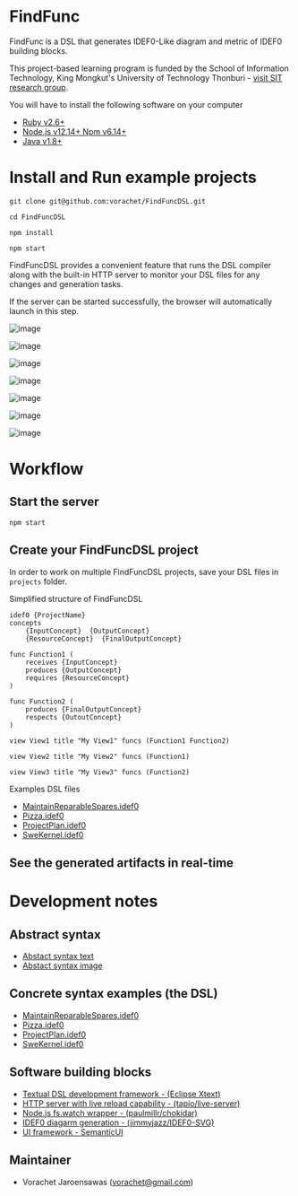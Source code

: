 # FindFunc

FindFunc is a DSL that generates IDEF0-Like diagram and metric of IDEF0 building blocks.

This project-based learning program is funded by the School of Information Technology, King Mongkut's University of Technology Thonburi - [visit SIT research group](https://www.sit.kmutt.ac.th/sit-research/).

You will have to install the following software on your computer

- [Ruby v2.6+](https://www.ruby-lang.org/en/downloads/)
- [Node.js v12.14+ Npm v6.14+](https://nodejs.org/en/download/)
- [Java v1.8+](https://www.oracle.com/java/technologies/javase-jre8-downloads.html)

# Install and Run example projects

```
git clone git@github.com:vorachet/FindFuncDSL.git

cd FindFuncDSL

npm install

npm start
```

FindFuncDSL provides a convenient feature that runs the DSL compiler along with the built-in HTTP server to monitor your DSL files for any changes and generation tasks.

If the server can be started successfully, the browser will automatically launch in this step.

![image](images/index.png)

![image](images/MaintainReparableSpares_index.png)

![image](images/MaintainReparableSpares_idef0.png)

![image](images/MaintainReparableSpares_metric.png)

![image](images/Pizza_idef0.png)

![image](images/ProjectStages_idef0.png)

![image](images/SweKernel_idef0.png)

# Workflow

## Start the server

```
npm start
```

## Create your FindFuncDSL project

In order to work on multiple FindFuncDSL projects, save your DSL files in `projects` folder.

Simplified structure of FindFuncDSL

```
idef0 {ProjectName}
concepts
	{InputConcept}  {OutputConcept}
	{ResourceConcept}  {FinalOutputConcept}

func Function1 (
	receives {InputConcept}
	produces {OutputConcept}
	requires {ResourceConcept}
)

func Function2 (
	produces {FinalOutputConcept}
	respects {OutoutConcept}
)

view View1 title "My View1" funcs (Function1 Function2)

view View2 title "My View2" funcs (Function1)

view View3 title "My View3" funcs (Function2)

```

Examples DSL files

- [MaintainReparableSpares.idef0](projects/MaintainReparableSpares.idef0)
- [Pizza.idef0](projects/Pizza.idef0)
- [ProjectPlan.idef0](projects/ProjectPlan.idef0)
- [SweKernel.idef0](projects/SweKernel.idef0)

## See the generated artifacts in real-time

# Development notes

## Abstract syntax

- [Abstact syntax text](docs/grammar.txt)
- [Abstact syntax image](images/syntax.png)

## Concrete syntax examples (the DSL)

- [MaintainReparableSpares.idef0](projects/MaintainReparableSpares.idef0)
- [Pizza.idef0](projects/Pizza.idef0)
- [ProjectPlan.idef0](projects/ProjectPlan.idef0)
- [SweKernel.idef0](projects/SweKernel.idef0)

## Software building blocks

- [Textual DSL development framework - (Eclipse Xtext)](https://www.eclipse.org/Xtext/)
- [HTTP server with live reload capability - (tapio/live-server)](https://github.com/tapio/live-server)
- [Node.js fs.watch wrapper - (paulmillr/chokidar)](https://github.com/paulmillr/chokidar)
- [IDEF0 diagarm generation - (jimmyjazz/IDEF0-SVG)](https://github.com/jimmyjazz/IDEF0-SVG)
- [UI framework - SemanticUI](https://semantic-ui.com/)

## Maintainer

- Vorachet Jaroensawas (vorachet@gmail.com)

